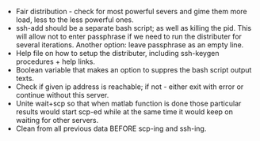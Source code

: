 * Fair distribution - check for most powerful severs and gime them more load, less to the less powerful ones.  
* ssh-add should be a separate bash script; as well as killing the pid. This will allow not to enter passphrase if we need to run the distributer for several iterations. Another option: leave passphrase as an empty line.  
* Help file on how to setup the distributer, including ssh-keygen procedures + help links.  
* Boolean variable that makes an option to suppres the bash script output texts.  
* Check if given ip address is reachable; if not - either exit with error or continue without this server.  
* Unite wait+scp so that when matlab function is done those particular results would start scp-ed while at the same time it would keep on waiting for other servers.  
* Clean from all previous data BEFORE scp-ing and ssh-ing.   

